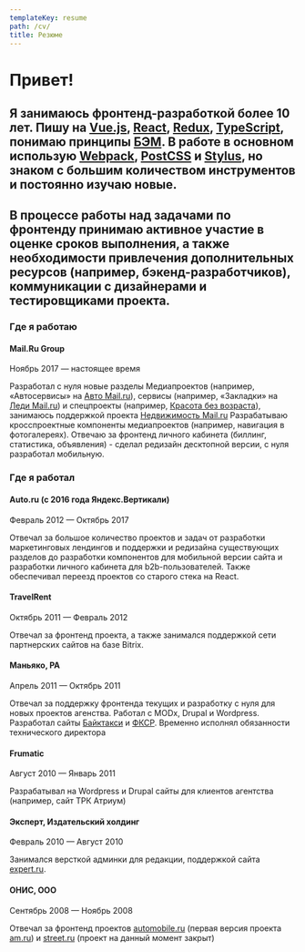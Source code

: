 ```yaml
---
templateKey: resume
path: /cv/
title: Резюме
---
```


# Привет!

## Я занимаюсь фронтенд-разработкой более 10 лет. Пишу на [Vue.js](https://vuejs.org/), [React](https://reactjs.org/), [Redux](https://redux.js.org), [TypeScript](https://www.typescriptlang.org), понимаю принципы [БЭМ](https://bem.info/). В работе в основном использую [Webpack](https://reactjs.org/), [PostCSS](https://postcss.org) и [Stylus](http://stylus-lang.com), но знаком с большим количеством инструментов и постоянно изучаю новые.

## В процессе работы над задачами по фронтенду принимаю активное участие в оценке сроков выполнения, а также необходимости привлечения дополнительных ресурсов (например, бэкенд-разработчиков), коммуникации с дизайнерами и тестировщиками проекта.

### Где я работаю

#### Mail.Ru Group
Ноябрь 2017 — настоящее время

Разработал с нуля новые разделы Медиапроектов (например, «Автосервисы» на [Авто Mail.ru](https://auto.mail.ru)), сервисы (например, «Закладки» на [Леди Mail.ru](https://lady.mail.ru)) и спецпроекты (например, [Красота без возраста](https://krasota.lady.mail.ru/)), занимаюсь поддержкой проекта [Недвижимость Mail.ru](https://realty.mail.ru)
Разрабатываю кросспроектные компоненты медиапроектов (например, навигация в фотогалереях).
Отвечаю за фронтенд личного кабинета (биллинг, статистика, объявления) - сделал редизайн десктопной версии, с нуля разработал мобильную.

### Где я работал

#### Auto.ru (с 2016 года Яндекс.Вертикали)
Февраль 2012 — Октябрь 2017

Отвечал за большое количество проектов и задач от разработки маркетинговых лендингов и поддержки и редизайна существующих разделов до разработки компонентов для мобильной версии сайта и разработки личного кабинета для b2b-пользователей. Также обеспечивал переезд проектов со старого стека на React.

#### TravelRent
Октябрь 2011 — Февраль 2012

Отвечал за фронтенд проекта, а также занимался поддержкой сети партнерских сайтов на базе Bitrix.

#### Маньяко, РА
Апрель 2011 — Октябрь 2011

Отвечал за поддержку фронтенда текущих и разработку с нуля для новых проектов агенства. Работал с MODx, Drupal и Wordpress. Разработал сайты [Байктакси](http://www.gorodbezprobok.ru/) и [ФКСР](http://fksr.ru/). Временно исполнял обязанности технического директора

#### Frumatic
Август 2010 — Январь 2011

Разрабатывал на Wordpress и Drupal сайты для клиентов агентства (например, сайт ТРК Атриум)

#### Эксперт, Издательский холдинг
Февраль 2010 — Август 2010

Занимался версткой админки для редакции, поддержкой сайта [expert.ru](https://expert.ru).

#### ОНИС, ООО
Сентябрь 2008 — Ноябрь 2008

Отвечал за фронтенд проектов [automobile.ru](https://automobile.ru) (первая версия проекта [am.ru](https://am.ru)) и [street.ru](https://street.ru) (проект на данный момент закрыт)
